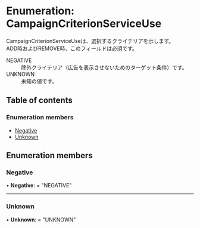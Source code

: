 # Enumeration: CampaignCriterionServiceUse


<div lang=\"ja\">CampaignCriterionServiceUseは、選択するクライテリアを示します。<br> ADD時およびREMOVE時、このフィールドは必須です。</div>  <dl class=term>   <dt class=\"term__item\">NEGATIVE</dt>   <dd class=\"term__desc\"><span lang=\"ja\">除外クライテリア（広告を表示させないためのターゲット条件）です。</span></dd>   <dt class=\"term__item\">UNKNOWN</dt>   <dd class=\"term__desc\"><span lang=\"ja\">未知の値です。</span></dd> </dl>

## Table of contents

### Enumeration members

- [Negative](campaigncriterionserviceuse.md#negative)
- [Unknown](campaigncriterionserviceuse.md#unknown)

## Enumeration members

### Negative

• **Negative**: = "NEGATIVE"

___

### Unknown

• **Unknown**: = "UNKNOWN"
